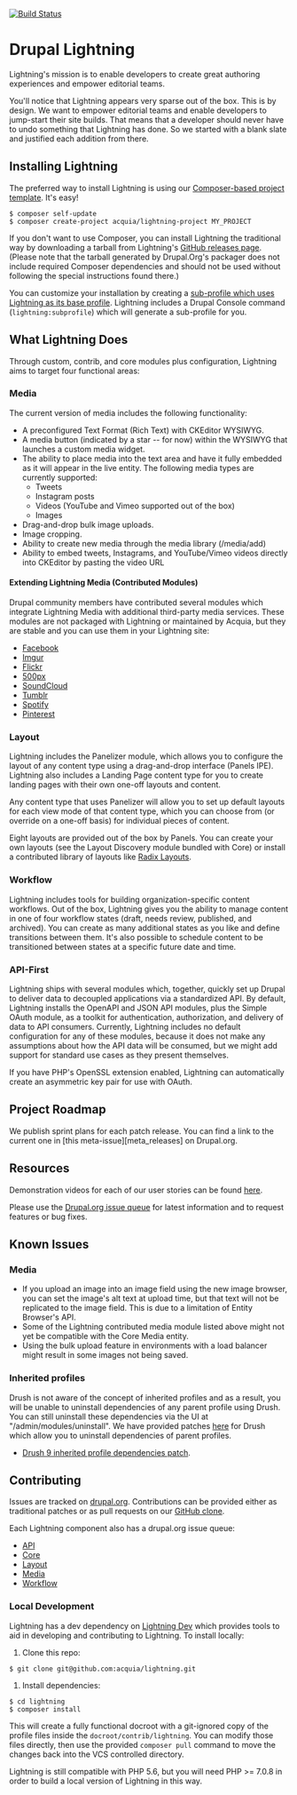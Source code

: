 [![Build Status](https://travis-ci.org/acquia/lightning.svg?branch=8.x-3.x)](https://travis-ci.org/acquia/lightning)

# Drupal Lightning
Lightning's mission is to enable developers to create great authoring
experiences and empower editorial teams.

You'll notice that Lightning appears very sparse out of the box. This is by
design. We want to empower editorial teams and enable developers to jump-start
their site builds. That means that a developer should never have to undo
something that Lightning has done. So we started with a blank slate and
justified each addition from there.

## Installing Lightning
The preferred way to install Lightning is using our
[Composer-based project template][template]. It's easy!

```
$ composer self-update
$ composer create-project acquia/lightning-project MY_PROJECT
```

If you don't want to use Composer, you can install Lightning the traditional way
by downloading a tarball from Lightning's [GitHub releases page](https://github.com/acquia/lightning/releases).
(Please note that the tarball generated by Drupal.Org's packager does not
include required Composer dependencies and should not be used without following
the special instructions found there.)

You can customize your installation by creating a [sub-profile which uses
Lightning as its base profile][sub-profile documentation]. Lightning includes a
Drupal Console command (`lightning:subprofile`) which will generate a
sub-profile for you.

## What Lightning Does
Through custom, contrib, and core modules plus configuration, Lightning aims to
target four functional areas:

### Media
The current version of media includes the following functionality:

* A preconfigured Text Format (Rich Text) with CKEditor WYSIWYG.
* A media button (indicated by a star -- for now) within the WYSIWYG that
  launches a custom media widget.
* The ability to place media into the text area and have it fully embedded as it
  will appear in the live entity. The following media types are currently
  supported:
  * Tweets
  * Instagram posts
  * Videos (YouTube and Vimeo supported out of the box)
  * Images
* Drag-and-drop bulk image uploads.
* Image cropping.
* Ability to create new media through the media library (/media/add)
* Ability to embed tweets, Instagrams, and YouTube/Vimeo videos directly into
  CKEditor by pasting the video URL

#### Extending Lightning Media (Contributed Modules)
Drupal community members have contributed several modules which integrate
Lightning Media with additional third-party media services. These modules are
not packaged with Lightning or maintained by Acquia, but they are stable and you
can use them in your Lightning site:

  * [Facebook](https://www.drupal.org/project/lightning_media_facebook)
  * [Imgur](https://www.drupal.org/project/lightning_media_imgur)
  * [Flickr](https://www.drupal.org/project/lightning_media_flickr)
  * [500px](https://www.drupal.org/project/lightning_media_d500px)
  * [SoundCloud](https://www.drupal.org/project/lightning_media_soundcloud)
  * [Tumblr](https://www.drupal.org/project/lightning_media_tumblr)
  * [Spotify](https://www.drupal.org/project/lightning_media_spotify)
  * [Pinterest](https://www.drupal.org/project/lightning_media_pinterest)  

### Layout
Lightning includes the Panelizer module, which allows you to configure the
layout of any content type using a drag-and-drop interface (Panels IPE).
Lightning also includes a Landing Page content type for you to create
landing pages with their own one-off layouts and content.

Any content type that uses Panelizer will allow you to set up default layouts
for each view mode of that content type, which you can choose from (or override
on a one-off basis) for individual pieces of content.

Eight layouts are provided out of the box by Panels. You can create your own
layouts (see the Layout Discovery module bundled with Core) or install a
contributed library of layouts like [Radix Layouts](https://www.drupal.org/project/radix_layouts).

### Workflow
Lightning includes tools for building organization-specific content workflows.
Out of the box, Lightning gives you the ability to manage content in one of four
workflow states (draft, needs review, published, and archived). You can create
as many additional states as you like and define transitions between them. It's
also possible to schedule content to be transitioned between states at a
specific future date and time.

### API-First
Lightning ships with several modules which, together, quickly set up Drupal to
deliver data to decoupled applications via a standardized API. By default,
Lightning installs the OpenAPI and JSON API modules, plus the Simple OAuth
module, as a toolkit for authentication, authorization, and delivery of data
to API consumers. Currently, Lightning includes no default configuration for
any of these modules, because it does not make any assumptions about how the
API data will be consumed, but we might add support for standard use cases as
they present themselves.

If you have PHP's OpenSSL extension enabled, Lightning can automatically create
an asymmetric key pair for use with OAuth.

## Project Roadmap
We publish sprint plans for each patch release. You can find a link to the
current one in [this meta-issue][meta_releases] on Drupal.org.

## Resources
Demonstration videos for each of our user stories can be found [here][demo_videos].

Please use the [Drupal.org issue queue][issue_queue] for latest information and
to request features or bug fixes.

## Known Issues

### Media
* If you upload an image into an image field using the new image browser, you
  can set the image's alt text at upload time, but that text will not be
  replicated to the image field. This is due to a limitation of Entity Browser's
  API.
* Some of the Lightning contributed media module listed above might not yet be
  compatible with the Core Media entity.
* Using the bulk upload feature in environments with a load balancer might
  result in some images not being saved.
  
### Inherited profiles
Drush is not aware of the concept of inherited profiles and as a result, you
will be unable to uninstall dependencies of any parent profile using Drush. You
can still uninstall these dependencies via the UI at "/admin/modules/uninstall".
We have provided patches [here](https://www.drupal.org/node/2902643)
for Drush which allow you to uninstall dependencies of parent profiles.

* [Drush 9 inherited profile dependencies patch](https://www.drupal.org/files/issues/2902643-2--drush-master.patch).

## Contributing
Issues are tracked on [drupal.org][issue_queue]. Contributions can be provided
either as traditional patches or as pull requests on our [GitHub clone][github].

Each Lightning component also has a drupal.org issue queue:

* [API](https://www.drupal.org/project/issues/lightning_api)
* [Core](https://www.drupal.org/project/issues/lightning_core)
* [Layout](https://www.drupal.org/project/issues/lightning_layout)
* [Media](https://www.drupal.org/project/issues/lightning_media)
* [Workflow](https://www.drupal.org/project/issues/lightning_workflow)

### Local Development
Lightning has a dev dependency on [Lightning Dev][lightning_dev] which provides
tools to aid in developing and contributing to Lightning. To install locally:

1. Clone this repo:
  ```
  $ git clone git@github.com:acquia/lightning.git
  ```
  
1. Install dependencies:
  ```
  $ cd lightning
  $ composer install
  ```

This will create a fully functional docroot with a git-ignored copy of the
profile files inside the `docroot/contrib/lightning`. You can modify those files
directly, then use the provided `composer pull` command to move the changes back
into the VCS controlled directory.

Lightning is still compatible with PHP 5.6, but you will need PHP >= 7.0.8 in
order to build a local version of Lightning in this way.

[issue_queue]: https://www.drupal.org/project/issues/lightning "Lightning Issue Queue"
[meta_release]: https://www.drupal.org/node/2670686 "Lightning Meta Releases Issue"
[template]: https://github.com/acquia/lightning-project "Composer-based project template"
[d.o_semver]: https://www.drupal.org/node/1612910
[lightning_composer_project]: https://github.com/acquia/lightning-project
[demo_videos]: http://lightning.acquia.com/blog/lightning-user-stories-demonstrations "Lightning user story demonstration videos"
[sub-profile documentation]: https://github.com/acquia/lightning/wiki/Lightning-as-a-Base-Profile "Lightning sub-profile documentation"
[github]: https://github.com/acquia/lightning "GitHub clone"
[lightning_dev]: https://github.com/acquia/lightning-dev "Lightning Dev repository"
